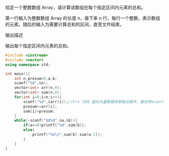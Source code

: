 给定一个整数数组 Array，请计算该数组在每个指定区间内元素的总和。

第一行输入为整数数组 Array 的长度 n，接下来 n 行，每行一个整数，表示数组的元素。随后的输入为需要计算总和的区间，直至文件结束。

输出描述

输出每个指定区间内元素的总和。

```C++
#include <iostream>
#include <vector>
using namespace std;

int main(){
    int n,presum=0,a,b;
    scanf("%d",&n);
    vector<int> arr(n,0);
    vector<int> sum(n,0);
    for(int i=0;i<n;i++){
        scanf("%d",&arr[i]);//C++ 代码 面对大量数据读取输出操作，最好用scanf和printf，耗时会小很多
        presum+=arr[i];
        sum[i]=presum;
    }
    while(~scanf("$d%d",&a,&b)){
        if(a==0)printf{"%d",sum[b]};
        else{
            printf("%d\n",sum[b]-sum[a-1]);
        }
    }
}
```

